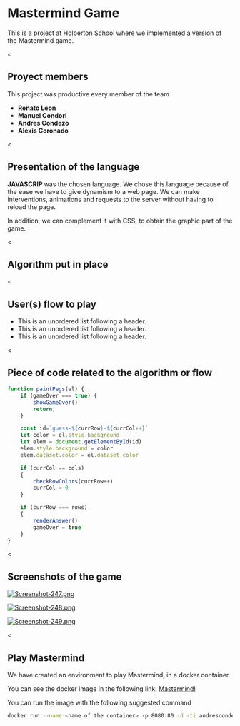 # Mastermind Game

This is a project at Holberton School where we implemented a version of the Mastermind game.

<<br />
## Proyect members

This project was productive every member of the team

* **Renato Leon**
* **Manuel Condori**
* **Andres Condezo**
* **Alexis Coronado**

<<br />
## Presentation of the language

<strong> JAVASCRIP </strong> was the chosen language.
We chose this language because of the ease we have to give dynamism to a web page.
We can make interventions, animations and requests to the server without having to reload the page.

In addition, we can complement it with CSS, to obtain the graphic part of the game.

<<br />
## Algorithm put in place



<<br />
## User(s) flow to play

*   This is an unordered list following a header.
*   This is an unordered list following a header.
*   This is an unordered list following a header.

<<br />
## Piece of code related to the algorithm or flow

```js
function paintPegs(el) {
    if (gameOver === true) {
        showGameOver()
        return;
    }

    const id=`guess-${currRow}-${currCol++}`
    let color = el.style.background
    let elem = document.getElementById(id)
    elem.style.background = color
    elem.dataset.color = el.dataset.color

    if (currCol == cols)
    {
        checkRowColors(currRow++)
        currCol = 0
    }

    if (currRow === rows)
    {
        renderAnswer()
        gameOver = true
    }
}
```

<<br />
## Screenshots of the game

[![Screenshot-247.png](https://i.postimg.cc/BZB3GwYV/Screenshot-247.png)](https://postimg.cc/w3MZXFdX)

[![Screenshot-248.png](https://i.postimg.cc/cLYTVPTK/Screenshot-248.png)](https://postimg.cc/jDxzfgpK)

[![Screenshot-249.png](https://i.postimg.cc/Y0hz8PhC/Screenshot-249.png)](https://postimg.cc/XB65YQfR)

<<br />
## Play Mastermind

We have created an environment to play Mastermind, in a docker container.

You can see the docker image in the following link: 
[Mastermind!](https://hub.docker.com/r/andrescondezo/mastermind_js)

You can run the image with the following suggested command

```Bash
docker run --name <name of the container> -p 8080:80 -d -ti andrescondezo/mastermind_js
```